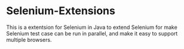# Selenium-Extensions

This is a extentsion for Selenium in Java to extend Selenium for make Selenium test case can be run in parallel, and make it easy to support multiple browsers.
